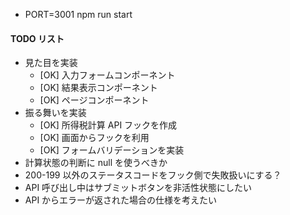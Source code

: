 - PORT=3001 npm run start

#### TODO リスト

- 見た目を実装
  - [OK] 入力フォームコンポーネント
  - [OK] 結果表示コンポーネント
  - [OK] ページコンポーネント
- 振る舞いを実装
  - [OK] 所得税計算 API フックを作成
  - [OK] 画面からフックを利用
  - [OK] フォームバリデーションを実装
- 計算状態の判断に null を使うべきか
- 200-199 以外のステータスコードをフック側で失敗扱いにする？
- API 呼び出し中はサブミットボタンを非活性状態にしたい
- API からエラーが返された場合の仕様を考えたい

